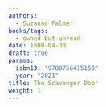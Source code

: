```yaml
---
authors:
  - Suzanne Palmer
books/tags:
  - owned-but-unread
date: 1800-04-30
draft: true
params:
  isbn13: "9780756415150"
  year: "2021"
title: The Scavenger Door
weight: 1
---
```


<!--more-->
